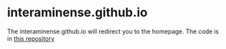 # interaminense.github.io

The interaminense.github.io will redirect you to the homepage.
The code is in [this repository](https://interaminense.github.io/homepage)
